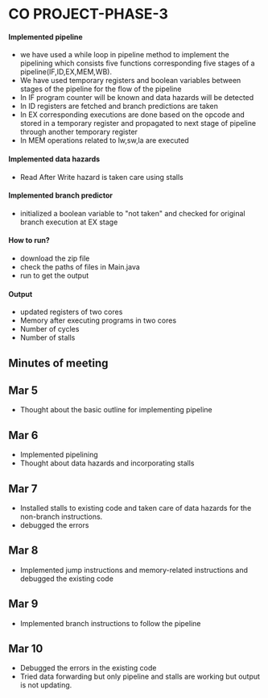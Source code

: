 # CO PROJECT-PHASE-3

#### Implemented pipeline 
* we have used a while loop in pipeline method to implement the pipelining which consists five functions corresponding five stages of a pipeline(IF,ID,EX,MEM,WB).
* We have used temporary registers and boolean variables between stages of the pipeline for the flow of the pipeline
* In IF program counter will be known and data hazards will be detected
* In ID registers are fetched and branch predictions are taken
* In EX corresponding executions are done based on the opcode and stored in a temporary register and propagated to next stage of pipeline through another temporary register
* In MEM operations related to lw,sw,la are executed
#### Implemented data hazards
* Read After Write hazard is taken care using stalls

#### Implemented branch predictor
* initialized a boolean variable to "not taken" and checked for original branch execution at EX stage

#### How to run?
* download the zip file 
* check the paths of files in Main.java
* run to get the output

#### Output
* updated registers of two cores
* Memory after executing programs in two cores
* Number of cycles
* Number of stalls

## Minutes of meeting
## Mar 5
* Thought about the basic outline for implementing pipeline
## Mar 6
* Implemented pipelining 
* Thought about data hazards and incorporating stalls 
## Mar 7
* Installed stalls to existing code and taken care of data hazards for the non-branch instructions.
* debugged the errors
## Mar 8
* Implemented jump instructions and memory-related instructions and debugged the existing code
## Mar 9
* Implemented branch instructions to follow the pipeline
## Mar 10
* Debugged the errors in the existing code
* Tried data forwarding but only pipeline and stalls are working but output is not updating.
